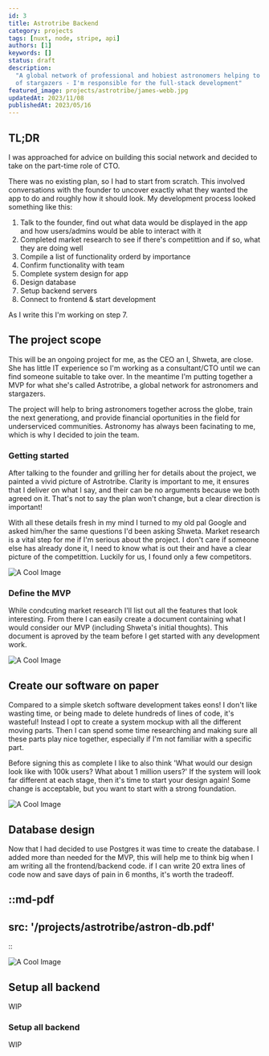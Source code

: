 ```yaml
---
id: 3
title: Astrotribe Backend
category: projects
tags: [nuxt, node, stripe, api]
authors: [1]
keywords: []
status: draft
description:
  "A global network of professional and hobiest astronomers helping to educate the next generation
  of stargazers - I'm responsible for the full-stack development"
featured_image: projects/astrotribe/james-webb.jpg
updatedAt: 2023/11/08
publishedAt: 2023/05/16
---
```


## TL;DR

I was approached for advice on building this social network and decided to take on the part-time
role of CTO.

There was no existing plan, so I had to start from scratch. This involved conversations with the
founder to uncover exactly what they wanted the app to do and roughly how it should look. My
development process looked something like this:

1. Talk to the founder, find out what data would be displayed in the app and how users/admins would
   be able to interact with it
2. Completed market research to see if there's competittion and if so, what they are doing well
3. Compile a list of functionality orderd by importance
4. Confirm functionality with team
5. Complete system design for app
6. Design database
7. Setup backend servers
8. Connect to frontend & start development

As I write this I'm working on step 7.

## The project scope

This will be an ongoing project for me, as the CEO an I, Shweta, are close. She has little IT
experience so I'm working as a consultant/CTO until we can find someone suitable to take over. In
the meantime I'm putting together a MVP for what she's called Astrotribe, a global network for
astronomers and stargazers.

The project will help to bring astronomers together across the globe, train the next generationg,
and provide financial oportunities in the field for underserviced communities. Astronomy has always
been facinating to me, which is why I decided to join the team.

### Getting started

After talking to the founder and grilling her for details about the project, we painted a vivid
picture of Astrotribe. Clarity is important to me, it ensures that I deliver on what I say, and
their can be no arguments because we both agreed on it. That's not to say the plan won't change, but
a clear direction is important!

With all these details fresh in my mind I turned to my old pal Google and asked him/her the same
questions I'd been asking Shweta. Market research is a vital step for me if I'm serious about the
project. I don't care if someone else has already done it, I need to know what is out their and have
a clear picture of the competittion. Luckily for us, I found only a few competitors.

![A Cool Image](/projects/frontend/mlfx/hero.png)

### Define the MVP

While condcuting market research I'll list out all the features that look interesting. From there I
can easily create a document containing what I would consider our MVP (including Shweta's initial
thoughts). This document is aproved by the team before I get started with any development work.

![A Cool Image](/projects/frontend/mlfx/hero.png)

## Create our software on paper

Compared to a simple sketch software development takes eons! I don't like wasting time, or being
made to delete hundreds of lines of code, it's wasteful! Instead I opt to create a system mockup
with all the different moving parts. Then I can spend some time researching and making sure all
these parts play nice together, especially if I'm not familiar with a specific part.

Before signing this as complete I like to also think 'What would our design look like with 100k
users? What about 1 million users?' If the system will look far different at each stage, then it's
time to start your design again! Some change is acceptable, but you want to start with a strong
foundation.

![A Cool Image](/projects/frontend/mlfx/hero.png)

## Database design

Now that I had decided to use Postgres it was time to create the database. I added more than needed
for the MVP, this will help me to think big when I am writing all the frontend/backend code. if I
can write 20 extra lines of code now and save days of pain in 6 months, it's worth the tradeoff.

## ::md-pdf

## src: '/projects/astrotribe/astron-db.pdf'

::

![A Cool Image](/projects/frontend/mlfx/hero.png)

## Setup all backend

WIP

### Setup all backend

WIP

<!--
```javascript
function findOddInt(input) {
  const count = {}
  // cycle through input integers
  for (const element of input)
  {
    // if integer exists add 1 to count
    if (count[element]) count[element] += 1
    // add first count if it does not exist
    else count[element] = 1
  }

  // cycle through tallied integers
  Object.keys(count).forEach(key =>
  {
    // return integer if count is odd
    if ((count[key] % 2) !== 0) return Number(key)
  })

  // return null if no odd count found
  return null
}
  ``` -->
